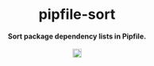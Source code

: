 <!-- markdownlint-disable MD033 -->
<!-- markdownlint-disable MD041 -->

<h1 align="center">
  pipfile-sort
</h1>

<div align="center">
  <strong>
    Sort package dependency lists in Pipfile.
  </strong>
  <br/>
  <br/>
  <a href="https://badge.fury.io/py/pipfile-sort"><img src="https://badge.fury.io/py/pipfile-sort.svg" alt="PyPI version" height="18"></a>
</div>
